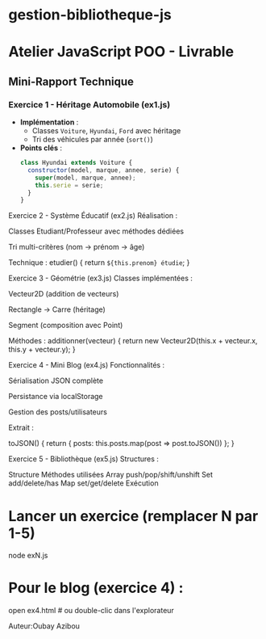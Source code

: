 # gestion-bibliotheque-js
# Atelier JavaScript POO - Livrable

## Mini-Rapport Technique

###  Exercice 1 - Héritage Automobile (ex1.js)
- **Implémentation** : 
  - Classes `Voiture`, `Hyundai`, `Ford` avec héritage
  - Tri des véhicules par année (`sort()`)
- **Points clés** : 
  ```javascript
  class Hyundai extends Voiture {
    constructor(model, marque, annee, serie) {
      super(model, marque, annee);
      this.serie = serie;
    }
  }
Exercice 2 - Système Éducatif (ex2.js)
Réalisation :

Classes Etudiant/Professeur avec méthodes dédiées

Tri multi-critères (nom → prénom → âge)

Technique :
etudier() {
  return `${this.prenom} étudie`;
}

Exercice 3 - Géométrie (ex3.js)
Classes implémentées :

Vecteur2D (addition de vecteurs)

Rectangle → Carre (héritage)

Segment (composition avec Point)

Méthodes :
additionner(vecteur) {
  return new Vecteur2D(this.x + vecteur.x, this.y + vecteur.y);
}

Exercice 4 - Mini Blog (ex4.js)
Fonctionnalités :

Sérialisation JSON complète

Persistance via localStorage

Gestion des posts/utilisateurs

Extrait :

toJSON() {
  return {
    posts: this.posts.map(post => post.toJSON())
  };
}

Exercice 5 - Bibliothèque (ex5.js)
Structures :

Structure	Méthodes utilisées
Array	push/pop/shift/unshift
Set	add/delete/has
Map	set/get/delete
 Exécution

# Lancer un exercice (remplacer N par 1-5)
node exN.js

# Pour le blog (exercice 4) :
open ex4.html  # ou double-clic dans l'explorateur


Auteur:Oubay Azibou

